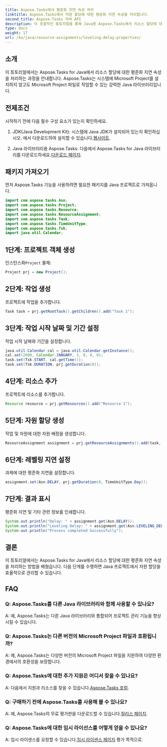 ```yaml
---
title: Aspose.Tasks에서 평준화 지연 속성 처리
linktitle: Aspose.Tasks에서 자원 할당에 대한 평준화 지연 속성을 처리합니다.
second_title: Aspose.Tasks 자바 API
description: 이 포괄적인 튜토리얼을 통해 Java용 Aspose.Tasks에서 리소스 할당에 대한 평준화 지연 속성을 처리하는 방법을 알아보세요.
type: docs
weight: 17
url: /ko/java/resource-assignments/leveling-delay-properties/
---
```

## 소개
이 튜토리얼에서는 Aspose.Tasks for Java에서 리소스 할당에 대한 평준화 지연 속성을 처리하는 과정을 안내합니다. Aspose.Tasks는 시스템에 Microsoft Project를 설치하지 않고도 Microsoft Project 파일로 작업할 수 있는 강력한 Java 라이브러리입니다.
## 전제조건
시작하기 전에 다음 필수 구성 요소가 있는지 확인하세요.
1.  JDK(Java Development Kit): 시스템에 Java JDK가 설치되어 있는지 확인하십시오. 에서 다운로드하여 설치할 수 있습니다.[웹사이트](https://www.oracle.com/java/technologies/javase-jdk15-downloads.html).
   
2.  Java 라이브러리용 Aspose.Tasks: 다음에서 Aspose.Tasks for Java 라이브러리를 다운로드하세요.[다운로드 페이지](https://releases.aspose.com/tasks/java/).

## 패키지 가져오기
먼저 Aspose.Tasks 기능을 사용하려면 필요한 패키지를 Java 프로젝트로 가져옵니다.
```java
import com.aspose.tasks.Asn;
import com.aspose.tasks.Project;
import com.aspose.tasks.Resource;
import com.aspose.tasks.ResourceAssignment;
import com.aspose.tasks.Task;
import com.aspose.tasks.TimeUnitType;
import com.aspose.tasks.Tsk;
import java.util.Calendar;
```

## 1단계: 프로젝트 객체 생성
 인스턴스화`Project` 물체:
```java
Project prj = new Project();
```
## 2단계: 작업 생성
프로젝트에 작업을 추가합니다.
```java
Task task = prj.getRootTask().getChildren().add("Task 1");
```
## 3단계: 작업 시작 날짜 및 기간 설정
작업 시작 날짜와 기간을 설정합니다.
```java
java.util.Calendar cal = java.util.Calendar.getInstance();
cal.set(2000, Calendar.JANUARY, 3, 8, 0, 0);
task.set(Tsk.START, cal.getTime());
task.set(Tsk.DURATION, prj.getDuration(8));
```
## 4단계: 리소스 추가
프로젝트에 리소스를 추가합니다.
```java
Resource resource = prj.getResources().add("Resource 1");
```
## 5단계: 자원 할당 생성
작업 및 자원에 대한 자원 배정을 생성합니다.
```java
ResourceAssignment assignment = prj.getResourceAssignments().add(task, resource);
```
## 6단계: 레벨링 지연 설정
과제에 대한 평준화 지연을 설정합니다.
```java
assignment.set(Asn.DELAY, prj.getDuration(0, TimeUnitType.Day));
```
## 7단계: 결과 표시
평준화 지연 및 기타 관련 정보를 인쇄합니다.
```java
System.out.println("Delay: " + assignment.get(Asn.DELAY));
System.out.println("Leveling Delay: " + assignment.get(Asn.LEVELING_DELAY));
System.out.println("Process completed Successfully");
```

## 결론
이 튜토리얼에서는 Aspose.Tasks for Java에서 리소스 할당에 대한 평준화 지연 속성을 처리하는 방법을 배웠습니다. 다음 단계를 수행하면 Java 프로젝트에서 자원 할당을 효율적으로 관리할 수 있습니다.
## FAQ
### Q: Aspose.Tasks를 다른 Java 라이브러리와 함께 사용할 수 있나요?

A: 예, Aspose.Tasks는 다른 Java 라이브러리와 통합되어 프로젝트 관리 기능을 향상시킬 수 있습니다.

### Q: Aspose.Tasks는 다른 버전의 Microsoft Project 파일과 호환됩니까?

A: 예, Aspose.Tasks는 다양한 버전의 Microsoft Project 파일을 지원하여 다양한 환경에서의 호환성을 보장합니다.

### Q: Aspose.Tasks에 대한 추가 지원은 어디서 찾을 수 있나요?

 A: 다음에서 지원과 리소스를 찾을 수 있습니다.[Aspose.Tasks 포럼](https://forum.aspose.com/c/tasks/15).

### Q: 구매하기 전에 Aspose.Tasks를 사용해 볼 수 있나요?

 A: 예, Aspose.Tasks의 무료 평가판을 다운로드할 수 있습니다.[릴리스 페이지](https://releases.aspose.com/).

### Q: Aspose.Tasks에 대한 임시 라이선스를 어떻게 얻을 수 있나요?

 A: 임시 라이센스를 요청할 수 있습니다.[임시 라이센스 페이지](https://purchase.aspose.com/temporary-license/) 평가 목적으로.